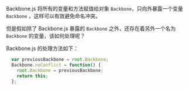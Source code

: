 
Backbone.js 将所有的变量和方法赋值给对象 `Backbone`，只向外暴露一个变量 `Backbone` ，这样可以有效避免命名冲突。

但是假如除了 Backbone.js 暴露的 `Backbone` 之外，还存在着另外一个名为 `Backbone` 的变量，该如何处理呢？

Backbone.js 的处理方法如下：
```js
  var previousBackbone = root.Backbone;
  Backbone.noConflict = function() {
    root.Backbone = previousBackbone;
    return this;
  };
```